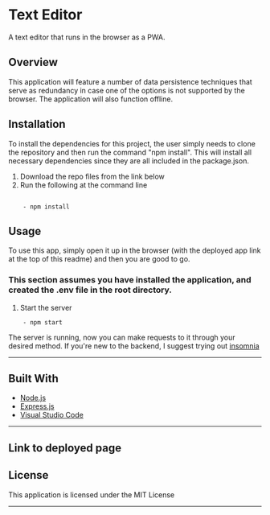 # Text Editor

A text editor that runs in the browser as a PWA.
## Overview

This application will feature a number of data persistence techniques that serve as redundancy in case one of the options is not supported by the browser. The application will also function offline.

## Installation

  To install the dependencies for this project, the user simply needs to clone the repository and then run the command "npm install". This will install all necessary dependencies since they are all included in the package.json.

1. Download the repo files from the link below
2. Run the following at the command line

```

    - npm install

```

## Usage

  To use this app, simply open it up in the browser (with the deployed app link at the top of this readme) and then you are good to go. 
### This section assumes you have installed the application, and created the .env file in the root directory.

1. Start the server

```
    - npm start
```

The server is running, now you can make requests to it through your desired method. If you're new to the backend, I suggest trying out [insomnia](insomnia.com)

---

## **Built With**

- [Node.js](https://nodejs.org/en/about/)
- [Express.js](https://www.npmjs.com/package/express)
- [Visual Studio Code](https://code.visualstudio.com/)

---

## Link to deployed page


## **License**

This application is licensed under the MIT License

---
